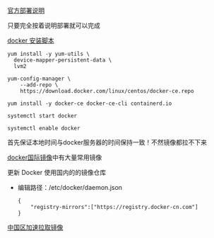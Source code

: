 ﻿[官方部署说明](https://docs.docker.com/install/linux/docker-ce/centos/)

只要完全按着说明部署就可以完成

[docker 安装脚本](docker_install_secipt.sh)
```
yum install -y yum-utils \
  device-mapper-persistent-data \
  lvm2

yum-config-manager \
    --add-repo \
    https://download.docker.com/linux/centos/docker-ce.repo

yum install -y docker-ce docker-ce-cli containerd.io

systemctl start docker

systemctl enable docker
```

首先保证本地时间与docker服务器的时间保持一致！不然镜像都拉不下来

[docker国际镜像](https://hub.docker.com/search?&q=)中有大量常用镜像

更新 Docker 使用国内的的镜像仓库
- 编辑路径：/etc/docker/daemon.json
    ```
    {
        "registry-mirrors":["https://registry.docker-cn.com"]
    }
    ```

[中国区加速拉取镜像](https://www.cnblogs.com/weifeng1463/p/7468391.html)
